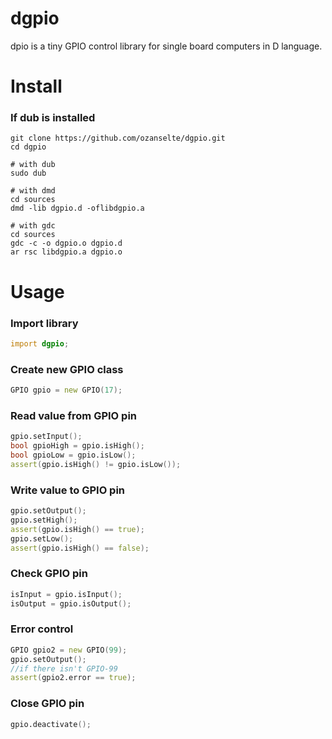 # dgpio
dpio is a tiny GPIO control library for single board computers in D language.
# Install
### If dub is installed
```shell
git clone https://github.com/ozanselte/dgpio.git
cd dgpio

# with dub
sudo dub

# with dmd
cd sources
dmd -lib dgpio.d -oflibdgpio.a

# with gdc
cd sources
gdc -c -o dgpio.o dgpio.d
ar rsc libdgpio.a dgpio.o
```

# Usage
### Import library
```d
import dgpio;
```
### Create new GPIO class
```d
GPIO gpio = new GPIO(17);
```
### Read value from GPIO pin
```d
gpio.setInput();
bool gpioHigh = gpio.isHigh();
bool gpioLow = gpio.isLow();
assert(gpio.isHigh() != gpio.isLow());
```

### Write value to GPIO pin
```d
gpio.setOutput();
gpio.setHigh();
assert(gpio.isHigh() == true);
gpio.setLow();
assert(gpio.isHigh() == false);
```

### Check GPIO pin
```d
isInput = gpio.isInput();
isOutput = gpio.isOutput();
```


###  Error control
```d
GPIO gpio2 = new GPIO(99);
gpio.setOutput();
//if there isn't GPIO-99
assert(gpio2.error == true);
```

### Close GPIO pin
```d
gpio.deactivate();
```